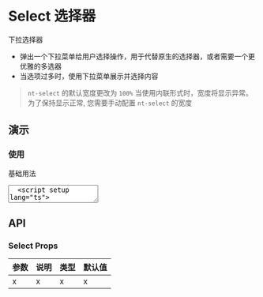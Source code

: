 # Select 选择器

下拉选择器

- 弹出一个下拉菜单给用户选择操作，用于代替原生的选择器，或者需要一个更优雅的多选器
- 当选项过多时，使用下拉菜单展示并选择内容

> `nt-select` 的默认宽度更改为 `100%` 当使用内联形式时，宽度将显示异常。为了保持显示正常, 您需要手动配置 `nt-select` 的宽度

## 演示

<script setup>
  import { Select } from "../../src";

  function getRandomChineseCharacter() {
    const start = 0x4E00;
    const end = 0x9FA5;

    const randomCode = Math.floor(Math.random() * (end - start + 1)) + start;
    const randomChar = String.fromCharCode(randomCode);

    return randomChar;
  }

  function getRandomName(length) {
    let result = '';

    for (let i = 0; i < length; i++) {
      result += getRandomChineseCharacter();
    }

    return result;
  }

  const options = [];
  for (let i = 0; i < 15; i++) {
    options.push({
      label: getRandomName(i % 2 === 0 ? 2 : 3),
      value: i
    })
  }
</script>

### 使用

基础用法

<ClientOnly>
  <CodePreview>
  <textarea lang="vue" v-pre>
  <script setup lang="ts">
  </script>
  <template>
    <hr />
  </template>
  </textarea>
  <template #preview>
    <Select :options="options"></Select>
  </template>
  </CodePreview>
</ClientOnly>

## API

### Select Props

<!-- prettier-ignore -->
| 参数 | 说明 | 类型 | 默认值 |
| --- | --- | --- | --- |
| x | x | x | x |
